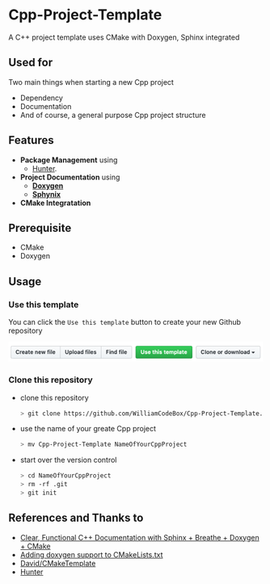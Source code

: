 # Cpp-Project-Template

A C++ project template uses CMake with Doxygen, Sphinx integrated

## Used for

Two main things when starting a new Cpp project

- Dependency
- Documentation
- And of course, a general purpose Cpp project structure

## Features

- **Package Management** using
  - [Hunter](https://hunter.readthedocs.io/en/latest/index.html).
- **Project Documentation** using
  - **[Doxygen](https://github.com/doxygen/doxygen)**
  - **[Sphynix](https://github.com/sphinx-doc/sphinx/)**
- **CMake Integratation**

## Prerequisite

- CMake
- Doxygen

## Usage

### Use this template

You can click the `Use this template` button to create your new Github repository

![Use this template](./images/use-this-template.png)

### Clone this repository

- clone this repository
  ```bash
  > git clone https://github.com/WilliamCodeBox/Cpp-Project-Template.git
  ```
- use the name of your greate Cpp project
  ```bash
  > mv Cpp-Project-Template NameOfYourCppProject
  ```
- start over the version control
  ```bash
  > cd NameOfYourCppProject
  > rm -rf .git
  > git init
  ```

## References and Thanks to

- [Clear, Functional C++ Documentation with Sphinx + Breathe + Doxygen + CMake](https://devblogs.microsoft.com/cppblog/clear-functional-c-documentation-with-sphinx-breathe-doxygen-cmake/)
- [Adding doxygen support to CMakeLists.txt](http://www.miscdebris.net/blog/2019/02/25/adding-doxygen-support-to-cmakelists-txt/)
- [David/CMakeTemplate](https://github.com/DavidAce/CMakeTemplate)
- [Hunter](https://hunter.readthedocs.io/en/latest/index.html)
